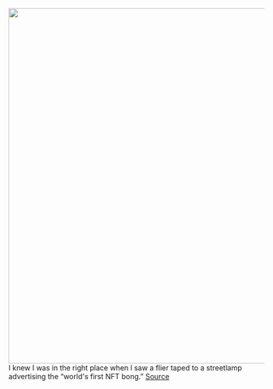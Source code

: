 <img src='https://cdn.vox-cdn.com/thumbor/AQ4Mi1DUMGx2DwIVdBP2X3ElFFE=/0x0:4000x2666/1200x675/filters:focal(1680x1013:2320x1653)/cdn.vox-cdn.com/uploads/chorus_image/image/70573480/1238634671.0.jpg' width='700px' /><br/>
I knew I was in the right place when l saw a flier taped to a streetlamp advertising the “world's first NFT bong.”
<a href='https://www.theverge.com/2022/3/3/22958406/ethereum-ethdenver-crypto-vitalik-buterin-parties'> Source <a/>